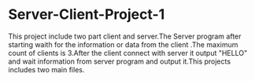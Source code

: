 # Server-Client-Project-1
This project include two part client and server.The Server program after starting waith for the information or data from the client .The maximum count of clients is 3.After the client connect with server
it output "HELLO" and wait information from server program and output it.This projects includes two main files.
